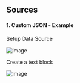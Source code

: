 ## Sources

#### 1. Custom JSON - Example

Setup Data Source

![image](https://github.com/prav10194/Salesforce-basics/assets/8276139/0a5305c7-85cf-4ca9-8a97-4f5a7f8989af)


Create a text block

![image](https://github.com/prav10194/Salesforce-basics/assets/8276139/3d14ca39-8027-4cc6-8dcb-3700a26008b9)


